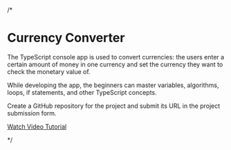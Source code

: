 /*
# Currency Converter

The TypeScript console app is used to convert currencies: the users enter a certain amount of money in one currency and set the currency they want to check the monetary value of.

While developing the app, the beginners can master variables, algorithms, loops, if statements, and other TypeScript concepts.

Create a GitHub repository for the project and submit its URL in the project submission form. 

[Watch Video Tutorial](https://www.linkedin.com/events/ramadancodingnights8-callinggov7181890523790532608/theater/)

*/
